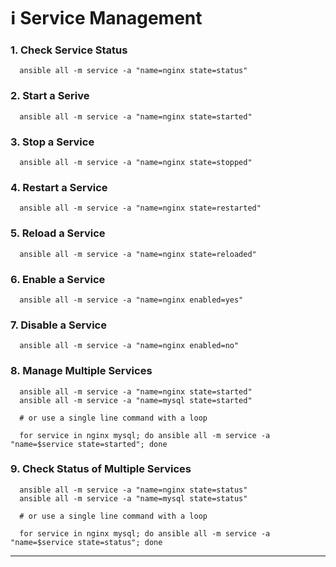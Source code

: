 # ℹ️ Service Management

### 1. Check Service Status

```
  ansible all -m service -a "name=nginx state=status"
```

### 2. Start a Serive

```
  ansible all -m service -a "name=nginx state=started"
```

### 3. Stop a Service

```
  ansible all -m service -a "name=nginx state=stopped"
```

### 4. Restart a Service

```
  ansible all -m service -a "name=nginx state=restarted"
```

### 5. Reload a Service

```
  ansible all -m service -a "name=nginx state=reloaded"
```

### 6. Enable a Service

```
  ansible all -m service -a "name=nginx enabled=yes"
```

### 7. Disable a Service

```
  ansible all -m service -a "name=nginx enabled=no"
```

### 8. Manage Multiple Services

```
  ansible all -m service -a "name=nginx state=started"
  ansible all -m service -a "name=mysql state=started"

  # or use a single line command with a loop

  for service in nginx mysql; do ansible all -m service -a "name=$service state=started"; done

```

### 9. Check Status of Multiple Services

```
  ansible all -m service -a "name=nginx state=status"
  ansible all -m service -a "name=mysql state=status"

  # or use a single line command with a loop

  for service in nginx mysql; do ansible all -m service -a "name=$service state=status"; done

```

---
